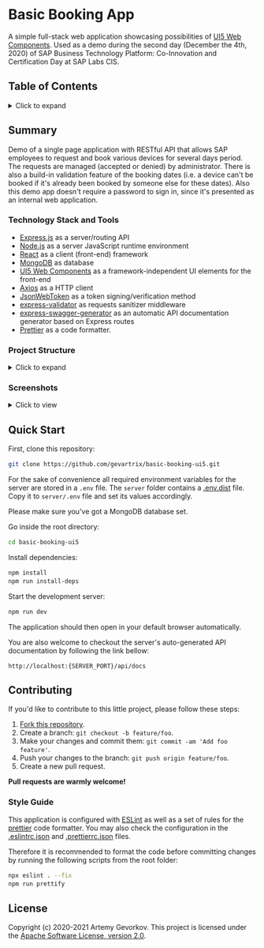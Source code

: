 # Basic Booking App

A simple full-stack web application showcasing possibilities of [UI5 Web Components](https://sap.github.io/ui5-webcomponents/). Used as a demo during the second day (December the 4th, 2020) of SAP Business Technology Platform: Co-Innovation and Certification Day at SAP Labs CIS.

## Table of Contents

<details>
  <summary>Click to expand</summary>

  - [Summary](#summary)
    * [Technology Stack and Tools](#technology-stack-and-tools)
    * [Project Structure](#project-structure)
    * [Screenshots](#screenshots)
  - [Quick Start](#quick-start)
  - [Contributing](#contributing)
    * [Style Guide](#style-guide)
  - [License](#license)
</details>

## Summary

Demo of a single page application with RESTful API that allows SAP employees to request and book various devices for several days period. The requests are managed (accepted or denied) by administrator. There is also a build-in validation feature of the booking dates (i.e. a device can't be booked if it's already been booked by someone else for these dates). Also this demo app doesn't require a password to sign in, since it's presented as an internal web application.

### Technology Stack and Tools

- [Express.js](https://expressjs.com/) as a server/routing API
- [Node.js](https://nodejs.org/) as a server JavaScript runtime environment
- [React](https://reactjs.org/) as a client (front-end) framework
- [MongoDB](https://mongodb.com/) as database
- [UI5 Web Components](https://github.com/SAP/ui5-webcomponents) as a framework-independent UI elements for the front-end
- [Axios](https://github.com/axios/axios) as a HTTP client
- [JsonWebToken](https://github.com/auth0/node-jsonwebtoken) as a token signing/verification method
- [express-validator](https://github.com/express-validator/express-validator) as requests sanitizer middleware
- [express-swagger-generator](https://github.com/pgroot/express-swagger-generator) as an automatic API documentation generator based on Express routes
- [Prettier](https://prettier.io/) as a code formatter.

### Project Structure

<details>
  <summary>Click to expand</summary>

    ├── client
    │   └── src
    │       ├── components
    │       │   ├── elements
    │       │   │   ├── BookingRow.jsx
    │       │   │   ├── BookingsTable.jsx
    │       │   │   ├── ErrorNotice.jsx
    │       │   │   ├── Navbar.jsx
    │       │   │   ├── PendingRow.jsx
    │       │   │   ├── PendingsTable.jsx
    │       │   │   └── SuccessNotice.jsx
    │       │   └── pages
    │       │       ├── Admin.jsx
    │       │       ├── Login.jsx
    │       │       └── User.jsx
    │       ├── context
    │       │   └── userContext.js
    │       ├── App.css
    │       ├── App.js
    │       ├── index.js
    │       └── serviceWorker.js
    │   ├── package.json
    │   └── package-lock.json
    └── server
        ├── api
        │   ├── middleware
        │   │   ├── authentication.verification.js
        │   │   ├── authorization.verification.js
        │   │   └── body.validation.js
        │   ├── models
        │   │   ├── Booking.model.js
        │   │   ├── Device.model.js
        │   │   └── User.model.js
        │   └── routes
        │       ├── auth.route.js
        │       ├── bookings.route.js
        │       └── devices.route.js
        ├── .env.dist
        ├── package.json
        ├── package-lock.json
        └── server.js
    ├── .eslintrc.json
    ├── .prettierrc.json
    ├── package.json
    └── package-lock.json
</details>

### Screenshots

<details>
  <summary>Click to view</summary>

  ![User's booking process](https://raw.githubusercontent.com/gevartrix/basic-booking-ui5/master/.github/assets/user_book.png?raw=true)

  ![Device details window](https://raw.githubusercontent.com/gevartrix/basic-booking-ui5/master/.github/assets/user_viewdetails.png?raw=true)

  ![Admin Panel](https://raw.githubusercontent.com/gevartrix/basic-booking-ui5/master/.github/assets/admin_panel.png?raw=true)

</details>

## Quick Start

First, clone this repository:

```sh
git clone https://github.com/gevartrix/basic-booking-ui5.git
```

For the sake of convenience all required environment variables for the server are stored in a `.env` file. The `server` folder contains a [.env.dist](server/.env.dist) file. Copy it to `server/.env` file and set its values accordingly.

Please make sure you've got a MongoDB database set.

Go inside the root directory:
```sh
cd basic-booking-ui5
```

Install dependencies:
```sh
npm install
npm run install-deps
```

Start the development server:
```sh
npm run dev
```

The application should then open in your default browser automatically.

You are also welcome to checkout the server's auto-generated API documentation by following the link bellow:
```
http://localhost:{SERVER_PORT}/api/docs
```

## Contributing

If you'd like to contribute to this little project, please follow these steps:

1. [Fork this repository](https://github.com/gevartrix/basic-booking-ui5/fork).
2. Create a branch: `git checkout -b feature/foo`.
3. Make your changes and commit them: `git commit -am 'Add foo feature'`.
4. Push your changes to the branch: `git push origin feature/foo`.
5. Create a new pull request.

__Pull requests are warmly welcome!__

### Style Guide

This application is configured with [ESLint](https://eslint.org/) as well as a set of rules for the [prettier](https://prettier.io/) code formatter. You may also check the configuration in the [.eslintrc.json](.eslintrc.json) and [.prettierrc.json](.prettierrc.json) files.

Therefore it is recommended to format the code before committing changes by running the following scripts from the root folder:
```sh
npx eslint . --fix
npm run prettify
```

## License

Copyright (c) 2020-2021 Artemy Gevorkov. This project is licensed under the [Apache Software License, version 2.0](LICENSE).
